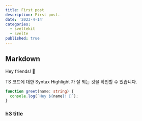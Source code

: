 ```yaml
---
title: First post
description: First post.
date: '2023-4-14'
categories:
  - sveltekit
  - svelte
published: true
---
```


## Markdown

Hey friends! 👋

TS 코드에 대한 Syntax Highlight 가 잘 되는 것을 확인할 수 있습니다.

```ts
function greet(name: string) {
  console.log(`Hey ${name}! 👋`);
}
```

### h3 title

